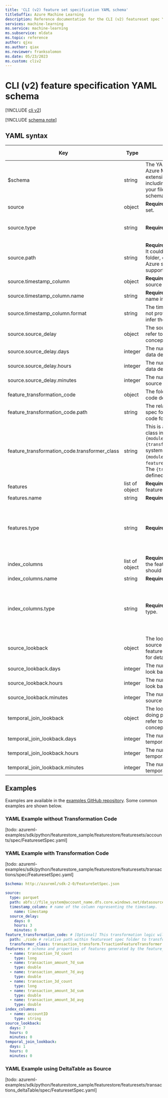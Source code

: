 ```yaml
---
title: 'CLI (v2) feature set specification YAML schema'
titleSuffix: Azure Machine Learning
description: Reference documentation for the CLI (v2) featureset spec YAML schema.
services: machine-learning
ms.service: machine-learning
ms.subservice: mldata
ms.topic: reference
author: qjxu
ms.author: qiax
ms.reviewer: franksolomon
ms.date: 05/23/2023
ms.custom: cliv2
---
```


# CLI (v2) feature specification YAML schema

[!INCLUDE [cli v2](../../includes/machine-learning-cli-v2.md)]


[!INCLUDE [schema note](../../includes/machine-learning-preview-old-json-schema-note.md)]

## YAML syntax


| Key                                                   | Type   | Description                                                                                                                                                                                                                                                       | Allowed values                                                  | Default value |
|-------------------------------------------------------|--------|-------------------------------------------------------------------------------------------------------------------------------------------------------------------------------------------------------------------------------------------------------------------|-----------------------------------------------------------------|---------------|
| $schema                                               | string | The YAML schema. If you use the Azure Machine Learning VS Code extension to author the YAML file, including $schema at the top of your file enables you to invoke schema and resource completions.                                                                |                                                                 |               |
| source | object | **Required.** Data source for feature set.                                                                                                                                                                                                                        |                                                                 | |
| source.type | string | **Required.** Type of data source.                                                                                                                                                                                                                                | mltable, csv, parquet, deltaTable                                         | |
| source.path | string | **Required.** Path of the data source. It could be a path to a single file, a folder, or path with wildcard. Only Azure storage and ABFS schema is supported.                                                                                                     |                                                                 | |
| source.timestamp_column | object | **Required.** Timestamp column in source data.                                                                                                                                                                                                                    |                                                                 | |
| source.timestamp_column.name | string | **Required.** The timestamp column name in source data.                                                                                                                                                                                                           |                                                                 | |
| source.timestamp_column.format | string | The timestamp column format. If not provided, leverage Spark to infer the timestamp value.                                                                                                                                                                        |                                                                 | |
| source.source_delay| object | The source data delay. Please refer to [todo: feature-retrieval-concept-todo] for detail.                                                                                                                                                                         |                                                                 | |
| source.source_delay.days | integer | The number of days of the source data delay.                                                                                                                                                                                                                      |                                                                 | |
| source.source_delay.hours | integer | The number of hours of the source data delay.                                                                                                                                                                                                                     |                                                                 | |
| source.source_delay.minutes | integer | The number of minutes of the source data delay.                                                                                                                                                                                                                   |                                                                 | |
| feature_transformation_code | object         | The folder where transformation code definition is located.                                                                                                                                                                                                       |                                                                 | |
| feature_transformation_code.path | string | The relative path within featureset spec folder to find the transformer code folder.                                                                                                                                                                              |                                                                 | |
| feature_transformation_code.transformer_class | string | This is a spark ml transformer class in the format of `{module_name}.{transformer_class_name}`. The system expects to find a `{module_name}.py` file under the `feature_transformation_code.path`. The `{transformer_class_name}` is defined in this python file. |                                                                 | |
| features | list of object | **Required.** The features for this feature set.                                                                                                                                                                                                                  |                                                                 | |
| features.name | string | **Required.** The feature name.                                                                                                                                                                                                                                   |                                                                 | |
| features.type| string | **Required.** The feature data type.                                                                                                                                                                                                                              | string, integer, long, float, double, binary, datetime, boolean | |
| index_columns | list of object | **Required.** The index columns for the features. The source data should contain these columns.                                                                                                                                                                   |                                                                 | |
| index_columns.name| string | **Required.** The index column name.                                                                                                                                                                                                                              |                                                                 | |
| index_columns.type | string | **Required.** The index column data type.                                                                                                                                                                                                                         | string, integer, long, float, double, binary, datetime, boolean | |
| source_lookback | object | The look back time window for source data. Please refer to [todo: feature-retrieval-concept-todo] for detail.                                                                                                                                                     |                                                                 | |
| source_lookback.days | integer | The number of days of the source look back.                                                                                                                                                                                                                       |                                                                 | |
| source_lookback.hours | integer | The number of hours of the source look back.                                                                                                                                                                                                                      |                                                                 | |
| source_lookback.minutes | integer | The number of minutes of the source look back.                                                                                                                                                                                                                    |                                                                 | |
| temporal_join_lookback| object | The look back time window when doing point-of-time join. Please refer to [todo: feature-retrieval-concept-todo] for detail.                                                                                                                                       |                                                                 | |
| temporal_join_lookback.days | integer | The number of days of the temporal join lookback.                                                                                                                                                                                                                 |                                                                 | |
| temporal_join_lookback.hours | integer | The number of hours of the temporal join lookback.                                                                                                                                                                                                                |                                                                 | |
| temporal_join_lookback.minutes | integer | The number of minutes of the temporal join lookback.                                                                                                                                                                                                              |                                                                 | |

## Examples

Examples are available in the [examples GitHub repository](https://github.com/Azure/azureml-examples/tree/main/cli). Some common examples are shown below.

### YAML Example without Transformation Code
[todo: azureml-examples/sdk/python/featurestore_sample/featurestore/featuresets/accounts/spec/FeaturesetSpec.yaml]

### YAML Example with Transformation Code
[todo: azureml-examples/sdk/python/featurestore_sample/featurestore/featuresets/transactions/spec/FeaturesetSpec.yaml]

```yaml
$schema: http://azureml/sdk-2-0/FeatureSetSpec.json

source:
  type: parquet
  path: abfs://file_system@account_name.dfs.core.windows.net/datasources/transactions-source/*.parquet
  timestamp_column: # name of the column representing the timestamp.
    name: timestamp
  source_delay:
    days: 0
    hours: 3
    minutes: 0
feature_transformation_code: # [Optional] This transformation logic will be applied on the source to generate features defined in featureset
  path: ./code # relative path within featureset spec folder to transformation code
  transformer_class: transaction_transform.TrsactionFeatureTransformer # a spark ml transformer class, format: {module_name}.{transformer_class_name}
features: # schema and properties of features generated by the feature_transformation_code
  - name: transaction_7d_count
    type: long
  - name: transaction_amount_7d_sum
    type: double
  - name: transaction_amount_7d_avg
    type: double
  - name: transaction_3d_count
    type: long
  - name: transaction_amount_3d_sum
    type: double
  - name: transaction_amount_3d_avg
    type: double
index_columns:
  - name: accountID
    type: string
source_lookback:
  days: 7
  hours: 0
  minutes: 0
temporal_join_lookback:
  days: 1
  hours: 0
  minutes: 0
```

### YAML Example using DeltaTable as Source
[todo: azureml-examples/sdk/python/featurestore_sample/featurestore/featuresets/transactions_deltaTable/spec/FeaturesetSpec.yaml]
